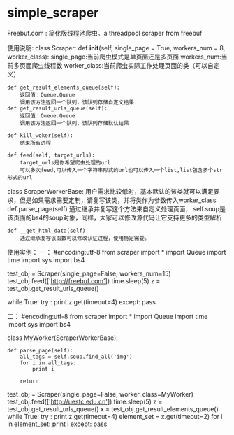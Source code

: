 ﻿# simple_scraper
Freebuf.com : 简化版线程池爬虫。a threadpool scraper from freebuf

使用说明:
class Scraper:
	def __init__(self, single_page = True, workers_num = 8, worker_class):
		single_page:当前爬虫模式是单页面还是多页面
		workers_num:当前多页面爬虫线程数
		worker_class:当前爬虫实际工作处理页面的类（可以自定义）

	def get_result_elements_queue(self):
		返回值：Queue.Queue
		调用该方法返回一个队列，该队列存储自定义结果
	def get_result_urls_queue(self):
		返回值：Queue.Queue
		调用该方法返回一个队列，该队列存储默认结果

	def kill_woker(self):
		结束所有进程

	def feed(self, target_urls):
		target_urls是你希望爬虫处理的url
		可以多次feed,可以传入一个字符串形式的url也可以传入一个list,list包含多个str形式的url

class ScraperWorkerBase:
	用户需求比较低时，基本默认的该类就可以满足要求，但是如果需求需要定制，请复写该类，并将类作为参数传入worker_class
	def parse_page(self)
		通过继承并复写这个方法来自定义处理页面，
		self.soup是该页面的bs4的soup对象，同样，大家可以修改源代码让它支持更多的类型解析

	def __get_html_data(self)
		通过继承复写该函数可以修改认证过程，使用特定需要。


使用实例：
一：
#encoding:utf-8
from scraper import *
import Queue
import time
import sys
import bs4

test_obj = Scraper(single_page=False, workers_num=15)
test_obj.feed(['http://freebuf.com'])
time.sleep(5)
z = test_obj.get_result_urls_queue()

while True:
    try :
        print z.get(timeout=4)
    except:
        pass
    
二：
#encoding:utf-8
from scraper import *
import Queue
import time
import sys
import bs4

class MyWorker(ScraperWorkerBase):
    
    def parse_page(self):
        all_tags = self.soup.find_all('img')
        for i in all_tags:
            print i
            
        return 

test_obj = Scraper(single_page=False, worker_class=MyWorker)
test_obj.feed(['http://uestc.edu.cn'])
time.sleep(5)
z = test_obj.get_result_urls_queue()
x = test_obj.get_result_elements_queue()
while True:
    try :
        print z.get(timeout=4)
        element_set = x.get(timeout=2)
        for i in element_set:
            print i
    except:
        pass
    

	

